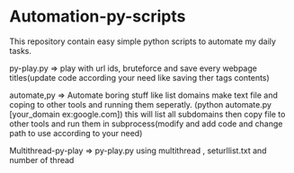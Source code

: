 # Automation-py-scripts
This repository contain easy simple python scripts to automate my daily tasks.

py-play.py => play with url ids, bruteforce and save every webpage titles(update code according your need like saving ther tags contents)

automate,py => Automate boring stuff like list domains make text file and coping to other tools and running them seperatly.
(python automate.py [your_domain ex:google.com])
this will list all subdomains then copy file to other tools and run them in subprocess(modify and add code and change path to use according to your need)

Multithread-py-play => py-play.py using multithread , seturllist.txt and number of thread  
